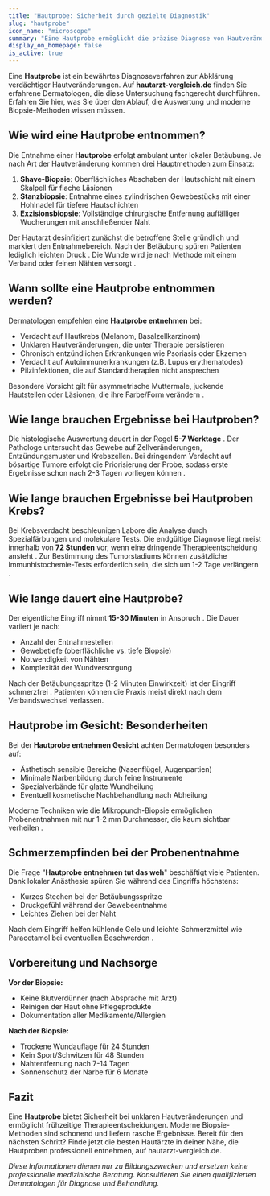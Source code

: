 ```yaml
---
title: "Hautprobe: Sicherheit durch gezielte Diagnostik"
slug: "hautprobe"
icon_name: "microscope"
summary: "Eine Hautprobe ermöglicht die präzise Diagnose von Hautveränderungen durch Entnahme und Analyse von Gewebe."
display_on_homepage: false
is_active: true
---
```


Eine **Hautprobe** ist ein bewährtes Diagnoseverfahren zur Abklärung verdächtiger Hautveränderungen. Auf **hautarzt-vergleich.de** finden Sie erfahrene Dermatologen, die diese Untersuchung fachgerecht durchführen. Erfahren Sie hier, was Sie über den Ablauf, die Auswertung und moderne Biopsie-Methoden wissen müssen.

## Wie wird eine Hautprobe entnommen?
Die Entnahme einer **Hautprobe** erfolgt ambulant unter lokaler Betäubung. Je nach Art der Hautveränderung kommen drei Hauptmethoden zum Einsatz:

1. **Shave-Biopsie**: Oberflächliches Abschaben der Hautschicht mit einem Skalpell für flache Läsionen  
2. **Stanzbiopsie**: Entnahme eines zylindrischen Gewebestücks mit einer Hohlnadel für tiefere Hautschichten  
3. **Exzisionsbiopsie**: Vollständige chirurgische Entfernung auffälliger Wucherungen mit anschließender Naht  

Der Hautarzt desinfiziert zunächst die betroffene Stelle gründlich  und markiert den Entnahmebereich. Nach der Betäubung spüren Patienten lediglich leichten Druck . Die Wunde wird je nach Methode mit einem Verband oder feinen Nähten versorgt .

## Wann sollte eine Hautprobe entnommen werden?
Dermatologen empfehlen eine **Hautprobe entnehmen** bei:
- Verdacht auf Hautkrebs (Melanom, Basalzellkarzinom) 
- Unklaren Hautveränderungen, die unter Therapie persistieren
- Chronisch entzündlichen Erkrankungen wie Psoriasis oder Ekzemen 
- Verdacht auf Autoimmunerkrankungen (z.B. Lupus erythematodes)
- Pilzinfektionen, die auf Standardtherapien nicht ansprechen

Besondere Vorsicht gilt für asymmetrische Muttermale, juckende Hautstellen oder Läsionen, die ihre Farbe/Form verändern .

## Wie lange brauchen Ergebnisse bei Hautproben?
Die histologische Auswertung dauert in der Regel **5-7 Werktage** . Der Pathologe untersucht das Gewebe auf Zellveränderungen, Entzündungsmuster und Krebszellen. Bei dringendem Verdacht auf bösartige Tumore erfolgt die Priorisierung der Probe, sodass erste Ergebnisse schon nach 2-3 Tagen vorliegen können .

## Wie lange brauchen Ergebnisse bei Hautproben Krebs?
Bei Krebsverdacht beschleunigen Labore die Analyse durch Spezialfärbungen und molekulare Tests. Die endgültige Diagnose liegt meist innerhalb von **72 Stunden** vor, wenn eine dringende Therapieentscheidung ansteht . Zur Bestimmung des Tumorstadiums können zusätzliche Immunhistochemie-Tests erforderlich sein, die sich um 1-2 Tage verlängern .

## Wie lange dauert eine Hautprobe?
Der eigentliche Eingriff nimmt **15-30 Minuten** in Anspruch . Die Dauer variiert je nach:
- Anzahl der Entnahmestellen
- Gewebetiefe (oberflächliche vs. tiefe Biopsie)
- Notwendigkeit von Nähten
- Komplexität der Wundversorgung

Nach der Betäubungsspritze (1-2 Minuten Einwirkzeit) ist der Eingriff schmerzfrei . Patienten können die Praxis meist direkt nach dem Verbandswechsel verlassen.

## Hautprobe im Gesicht: Besonderheiten
Bei der **Hautprobe entnehmen Gesicht** achten Dermatologen besonders auf:
- Ästhetisch sensible Bereiche (Nasenflügel, Augenpartien)
- Minimale Narbenbildung durch feine Instrumente
- Spezialverbände für glatte Wundheilung
- Eventuell kosmetische Nachbehandlung nach Abheilung

Moderne Techniken wie die Mikropunch-Biopsie ermöglichen Probenentnahmen mit nur 1-2 mm Durchmesser, die kaum sichtbar verheilen .

## Schmerzempfinden bei der Probenentnahme
Die Frage "**Hautprobe entnehmen tut das weh**" beschäftigt viele Patienten. Dank lokaler Anästhesie spüren Sie während des Eingriffs höchstens:
- Kurzes Stechen bei der Betäubungsspritze
- Druckgefühl während der Gewebeentnahme
- Leichtes Ziehen bei der Naht 

Nach dem Eingriff helfen kühlende Gele und leichte Schmerzmittel wie Paracetamol bei eventuellen Beschwerden .

## Vorbereitung und Nachsorge
**Vor der Biopsie:**
- Keine Blutverdünner (nach Absprache mit Arzt)
- Reinigen der Haut ohne Pflegeprodukte
- Dokumentation aller Medikamente/Allergien 

**Nach der Biopsie:**
- Trockene Wundauflage für 24 Stunden
- Kein Sport/Schwitzen für 48 Stunden
- Nahtentfernung nach 7-14 Tagen 
- Sonnenschutz der Narbe für 6 Monate

## Fazit
Eine **Hautprobe** bietet Sicherheit bei unklaren Hautveränderungen und ermöglicht frühzeitige Therapieentscheidungen. Moderne Biopsie-Methoden sind schonend und liefern rasche Ergebnisse. Bereit für den nächsten Schritt? Finde jetzt die besten Hautärzte in deiner Nähe, die Hautproben professionell entnehmen, auf hautarzt-vergleich.de.

*Diese Informationen dienen nur zu Bildungszwecken und ersetzen keine professionelle medizinische Beratung. Konsultieren Sie einen qualifizierten Dermatologen für Diagnose und Behandlung.*
